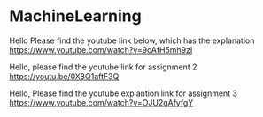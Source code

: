 # MachineLearning

Hello Please find the youtube link below, which has the explanation
https://www.youtube.com/watch?v=9cAfH5mh9zI

Hello, please find the youtube link for assignment 2 
https://youtu.be/0X8Q1aftF3Q

Hello, Please find the youtube explantion link for assignment 3
https://www.youtube.com/watch?v=OJU2qAfyfgY
